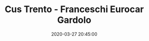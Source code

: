 ---
title: Cus Trento - Franceschi Eurocar Gardolo
date: 2020-03-27 20:45:00
squadra-a: Franceschi Eurocar Gardolo
punteggio-a: 
squadra-b: Cus Trento
punteggio-b: 
partite/squadra: serie-d-19-20
luogo: PALESTRA SANBAPOLIS
categoria: serie d
---